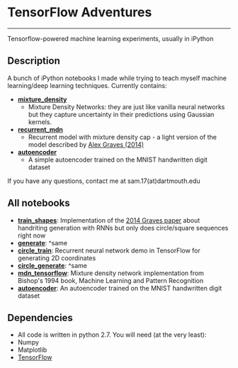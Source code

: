 # TensorFlow Adventures
----------
Tensorflow-powered machine learning experiments, usually in iPython

Description
-----------
A bunch of iPython notebooks I made while trying to teach myself machine learning/deep learning techniques. Currently contains:
* **[mixture_density](https://github.com/greydanus/adventures/tree/master/mixture_density)**
  * Mixture Density Networks: they are just like vanilla neural networks but they capture uncertainty in their predictions using Gaussian kernels.
* **[recurrent_mdn](https://github.com/greydanus/adventures/tree/master/recurrent_mdn)**
  * Recurrent model with mixture density cap - a light version of the model described by [Alex Graves (2014)](http://arxiv.org/abs/1308.0850)
* **[autoencoder](https://github.com/greydanus/adventures/tree/master/autoencoder)**
  * A simple autoencoder trained on the MNIST handwritten digit dataset

If you have any questions, contact me at sam.17(at)dartmouth.edu

All notebooks
-----------
* **[train_shapes](https://nbviewer.jupyter.org/github/greydanus/adventures/blob/master/graves/train_shapes.ipynb)**: Implementation of the [2014 Graves paper](https://arxiv.org/abs/1308.0850) about handriting generation with RNNs but only does circle/square sequences right now
* **[generate](https://nbviewer.jupyter.org/github/greydanus/adventures/blob/master/graves/generate.ipynb)**: ^same
* **[circle_train](https://nbviewer.jupyter.org/github/greydanus/adventures/blob/master/recurrent_mdn/circle_train.ipynb)**: Recurrent neural network demo in TensorFlow for generating 2D coordinates 
* **[circle_generate](https://nbviewer.jupyter.org/github/greydanus/adventures/blob/master/recurrent_mdn/circle_generate.ipynb)**: ^same
* **[mdn_tensorflow](https://nbviewer.jupyter.org/github/greydanus/adventures/blob/master/mixture_density/mdn.ipynb)**: Mixture density network implementation from Bishop's 1994 book, Machine Learning and Pattern Recognition
* **[autoencoder](https://nbviewer.jupyter.org/github/greydanus/adventures/blob/master/autoencoder/mnist_autoencoder.ipynb)**: An autoencoder trained on the MNIST handwritten digit dataset

Dependencies
--------
* All code is written in python 2.7. You will need (at the very least):
 * Numpy
 * Matplotlib
 * [TensorFlow](https://www.tensorflow.org/versions/master/get_started/index.html)
